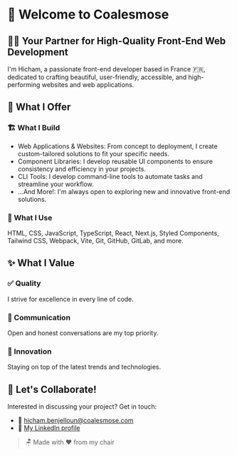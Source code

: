 # 👋 Welcome to Coalesmose 

## 👨‍💻 Your Partner for High-Quality Front-End Web Development

I'm Hicham, a passionate front-end developer based in France 🇫🇷, dedicated to crafting beautiful, user-friendly, accessible, and high-performing websites and web applications.

## 🎯 What I Offer

### 🏗️ What I Build

* Web Applications & Websites: From concept to deployment, I create custom-tailored solutions to fit your specific needs.
* Component Libraries: I develop reusable UI components to ensure consistency and efficiency in your projects.
* CLI Tools: I develop command-line tools to automate tasks and streamline your workflow.
* ...And More!: I'm always open to exploring new and innovative front-end solutions.

### 🧰 What I Use

HTML, CSS, JavaScript, TypeScript, React, Next.js, Styled Components, Tailwind CSS, Webpack, Vite, Git, GitHub, GitLab, and more.

## ✨ What I Value

### ✅ Quality

I strive for excellence in every line of code.

### 💬 Communication

Open and honest conversations are my top priority.

### 🚀 Innovation

Staying on top of the latest trends and technologies.

## 🤝 Let's Collaborate!

Interested in discussing your project? Get in touch:
* 📧 [hicham.benjelloun@coalesmose.com](mailto:hicham.benjelloun@coalesmose.com)
* 💼 [My LinkedIn profile](https://www.linkedin.com/in/hichambenjelloun/)

> 🪑 Made with ❤️ from my chair
